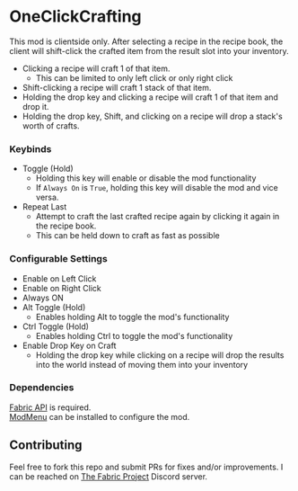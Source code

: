 # OneClickCrafting

This mod is clientside only.
After selecting a recipe in the recipe book, the client will shift-click the crafted 
item from the result slot into your inventory.

- Clicking a recipe will craft 1 of that item.  
  - This can be limited to only left click or only right click
- Shift-clicking a recipe will craft 1 stack of that item.
- Holding the drop key and clicking a recipe will craft 1 of that item and drop it.  
- Holding the drop key, Shift, and clicking on a recipe will drop a stack's worth of crafts.

### Keybinds
- Toggle (Hold)
  - Holding this key will enable or disable the mod functionality
  - If `Always On` is `True`, holding this key will disable the mod and vice versa.
- Repeat Last
  - Attempt to craft the last crafted recipe again by clicking it again in the recipe book.
  - This can be held down to craft as fast as possible
  
### Configurable Settings
- Enable on Left Click
- Enable on Right Click
- Always ON
- Alt Toggle (Hold)
  - Enables holding Alt to toggle the mod's functionality
- Ctrl Toggle (Hold)
  - Enables holding Ctrl to toggle the mod's functionality
- Enable Drop Key on Craft
  - Holding the drop key while clicking on a recipe will drop the results into the world 
  instead of moving them into your inventory
  
### Dependencies 

[Fabric API](https://modrinth.com/mod/fabric-api) is required.  
[ModMenu](https://modrinth.com/mod/modmenu) can be installed to configure the mod.

## Contributing
Feel free to fork this repo and submit PRs for fixes and/or improvements.
I can be reached on [The Fabric Project](https://discord.gg/AyRqsEcJmz) Discord server.
